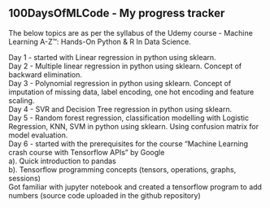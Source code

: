 100DaysOfMLCode - My progress tracker
-------------------------------------
The below topics are as per the syllabus of the Udemy course - Machine Learning A-Z™: Hands-On Python & R In Data Science.
    
Day 1 - started with Linear regression in python using sklearn.  
Day 2 - Multiple linear regression in python using sklearn. Concept of backward elimination.  
Day 3 - Polynomial regression in python using sklearn. Concept of imputation of missing data, label encoding, one hot encoding and feature scaling.  
Day 4 - SVR and Decision Tree regression in python using sklearn.  
Day 5 - Random forest regression, classification modelling with Logistic Regression, KNN, SVM in python using sklearn. Using confusion matrix for model evaluation.  
Day 6 - started with the prerequisites for the course “Machine Learning crash course with Tensorflow APIs” by Google  
a). Quick introduction to pandas  
b). Tensorflow programming concepts (tensors, operations, graphs, sessions)  
Got familiar with jupyter notebook and created a tensorflow program to add numbers (source code uploaded in the github repository)    


